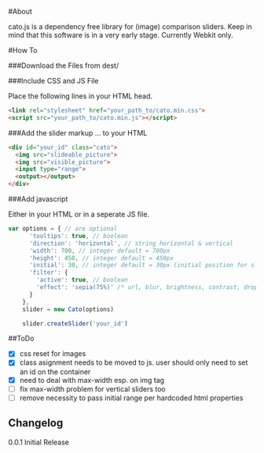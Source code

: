 #About

cato.js is a dependency free library for (image) comparison sliders.
Keep in mind that this software is in a very early stage.
Currently Webkit only.


#How To

###Download the Files from dest/

###Include CSS and JS File

Place the following lines in your HTML head.

```html
<link rel="stylesheet" href="your_path_to/cato.min.css">
<script src="your_path_to/cato.min.js"></script>
```

###Add the slider markup
... to your HTML

```html
<div id="your_id" class="cato">
  <img src="slideable_picture">
  <img src="visible_picture">
  <input type="range">
  <output></output>
</div>
```

###Add javascript

Either in your HTML or in a seperate JS file.

```javascript
var options = { // are optional
      'tooltips': true, // boolean
      'direction': 'horizontal', // string horizontal & vertical
      'width': 700, // integer default = 700px
      'height': 450, // integer default = 450px
      'initial': 30, // integer default = 30px (initial position for slider in px)
      'filter': {
        'active': true, // boolean
        'effect': 'sepia(75%)' /* url, blur, brightness, contrast, drop-shadow, grayscale, hue-rotate, invert, opacity, saturate, sepia */
      }
    },
    slider = new Cato(options)

    slider.createSlider('your_id')
```

##ToDo

- [x] css reset for images
- [x] class asignment needs to be moved to js. user should only need to set an id on the container
- [x] need to deal with max-width esp. on img tag
- [ ] fix max-width problem for vertical sliders too
- [ ] remove necessity to pass initial range per hardcoded html properties

## Changelog

0.0.1 Initial Release
